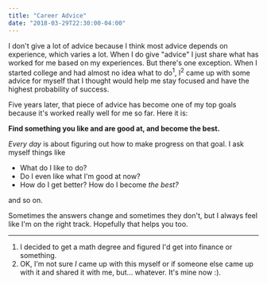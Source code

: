 ```yaml
---
title: "Career Advice"
date: "2018-03-29T22:30:00-04:00"
---
```


I don't give a lot of advice because I think most advice depends on experience, which varies a lot.
When I do give "advice" I just share what has worked for me based on my experiences. But there's
one exception. When I started college and had almost no idea what to do<sup>1</sup>,
I<sup>2</sup> came up with some advice for myself that I thought would help me stay focused and have
the highest probability of success.

Five years later, that piece of advice has become one of my top goals because it's worked really
well for me so far. Here it is:

**Find something you like and are good at, and become the best.**

*Every day* is about figuring out how to make progress on that goal. I ask myself things like

* What do I like to do?
* Do I even like what I'm good at now?
* How do I get better? How do I become *the best?*

and so on.

Sometimes the answers change and sometimes they don't, but I always feel like I'm on the right
track. Hopefully that helps you too.

---

1. I decided to get a math degree and figured I'd get into finance or something.
2. OK, I'm not sure *I* came up with this myself or if someone else came up with it and shared it
with me, but... whatever. It's mine now :).
